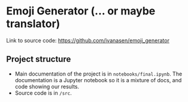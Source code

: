 # Emoji Generator (... or maybe translator)

Link to source code: https://github.com/ivanasen/emoji_generator

## Project structure
- Main documentation of the project is in `notebooks/final.ipynb`.
  The documentation is a Jupyter notebook so it is a mixture of
  docs, and code showing our results.
- Source code is in `/src`.

